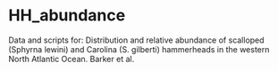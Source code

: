 # HH_abundance
Data and scripts for: Distribution and relative abundance of scalloped (Sphyrna lewini) and Carolina (S. gilberti) hammerheads in the western North Atlantic Ocean. Barker et al.
